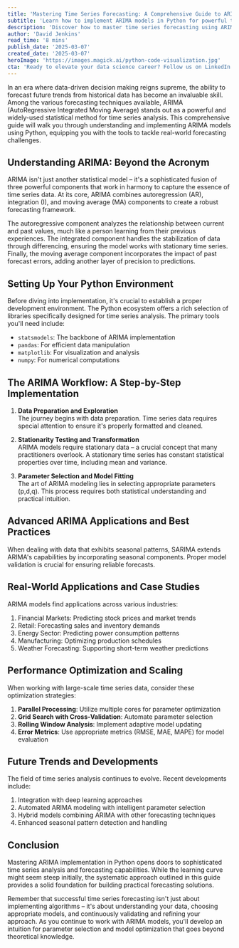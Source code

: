 ```yaml
---
title: 'Mastering Time Series Forecasting: A Comprehensive Guide to ARIMA Implementation in Python'
subtitle: 'Learn how to implement ARIMA models in Python for powerful time series forecasting'
description: 'Discover how to master time series forecasting using ARIMA models in Python. This comprehensive guide covers everything from basic concepts to advanced implementations, including practical examples and optimization strategies.'
author: 'David Jenkins'
read_time: '8 mins'
publish_date: '2025-03-07'
created_date: '2025-03-07'
heroImage: 'https://images.magick.ai/python-code-visualization.jpg'
cta: 'Ready to elevate your data science career? Follow us on LinkedIn for more in-depth technical guides, industry insights, and the latest developments in time series analysis and machine learning.'
---
```


In an era where data-driven decision making reigns supreme, the ability to forecast future trends from historical data has become an invaluable skill. Among the various forecasting techniques available, ARIMA (AutoRegressive Integrated Moving Average) stands out as a powerful and widely-used statistical method for time series analysis. This comprehensive guide will walk you through understanding and implementing ARIMA models using Python, equipping you with the tools to tackle real-world forecasting challenges.

## Understanding ARIMA: Beyond the Acronym

ARIMA isn't just another statistical model – it's a sophisticated fusion of three powerful components that work in harmony to capture the essence of time series data. At its core, ARIMA combines autoregression (AR), integration (I), and moving average (MA) components to create a robust forecasting framework.

The autoregressive component analyzes the relationship between current and past values, much like a person learning from their previous experiences. The integrated component handles the stabilization of data through differencing, ensuring the model works with stationary time series. Finally, the moving average component incorporates the impact of past forecast errors, adding another layer of precision to predictions.

## Setting Up Your Python Environment

Before diving into implementation, it's crucial to establish a proper development environment. The Python ecosystem offers a rich selection of libraries specifically designed for time series analysis. The primary tools you'll need include:

- `statsmodels`: The backbone of ARIMA implementation
- `pandas`: For efficient data manipulation
- `matplotlib`: For visualization and analysis
- `numpy`: For numerical computations

## The ARIMA Workflow: A Step-by-Step Implementation

1. **Data Preparation and Exploration**  
   The journey begins with data preparation. Time series data requires special attention to ensure it's properly formatted and cleaned.

2. **Stationarity Testing and Transformation**  
   ARIMA models require stationary data – a crucial concept that many practitioners overlook. A stationary time series has constant statistical properties over time, including mean and variance.

3. **Parameter Selection and Model Fitting**  
   The art of ARIMA modeling lies in selecting appropriate parameters (p,d,q). This process requires both statistical understanding and practical intuition.

## Advanced ARIMA Applications and Best Practices

When dealing with data that exhibits seasonal patterns, SARIMA extends ARIMA's capabilities by incorporating seasonal components. Proper model validation is crucial for ensuring reliable forecasts.

## Real-World Applications and Case Studies

ARIMA models find applications across various industries:

1. Financial Markets: Predicting stock prices and market trends
2. Retail: Forecasting sales and inventory demands
3. Energy Sector: Predicting power consumption patterns
4. Manufacturing: Optimizing production schedules
5. Weather Forecasting: Supporting short-term weather predictions

## Performance Optimization and Scaling

When working with large-scale time series data, consider these optimization strategies:

1. **Parallel Processing**: Utilize multiple cores for parameter optimization
2. **Grid Search with Cross-Validation**: Automate parameter selection
3. **Rolling Window Analysis**: Implement adaptive model updating
4. **Error Metrics**: Use appropriate metrics (RMSE, MAE, MAPE) for model evaluation

## Future Trends and Developments

The field of time series analysis continues to evolve. Recent developments include:

1. Integration with deep learning approaches
2. Automated ARIMA modeling with intelligent parameter selection
3. Hybrid models combining ARIMA with other forecasting techniques
4. Enhanced seasonal pattern detection and handling

## Conclusion

Mastering ARIMA implementation in Python opens doors to sophisticated time series analysis and forecasting capabilities. While the learning curve might seem steep initially, the systematic approach outlined in this guide provides a solid foundation for building practical forecasting solutions.

Remember that successful time series forecasting isn't just about implementing algorithms – it's about understanding your data, choosing appropriate models, and continuously validating and refining your approach. As you continue to work with ARIMA models, you'll develop an intuition for parameter selection and model optimization that goes beyond theoretical knowledge.